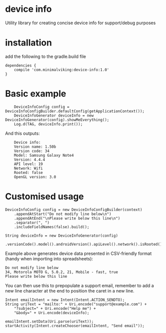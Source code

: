 # device info
Utility library for creating concise device info for support/debug purposes
# installation
add the following to the gradle.build file
```
dependencies {
    compile 'com.minimalviking:device-info:1.0'
}
```
# Basic example
```
    DeviceInfoConfig config = DeviceInfoConfigBuilder.defaultConfig(getApplicationContext());
    DeviceInfoGenerator deviceInfo = new DeviceInfoGenerator(config).showMeEverything();
    Log.d(TAG, deviceInfo.print());
```
And this outputs:
```
    Device info:
    Version name: 1.50b
    Version code: 34
    Model: Samsung Galaxy Note4
    Version: 4.4.4
    API level: 19
    Network: Wifi
    Rooted: false
    OpenGL version: 3.0
```
# Customised usage
```
DeviceInfoConfig config = new DeviceInfoConfigBuilder(context)
    .appendAtStart("Do not modify line below\n")
    .appendAtEnd("\nPlease write below this line\n")
    .separator(", ")
    .includeFieldNames(false).build();

String deviceInfo = new DeviceInfoGenerator(config)
    .versionCode().model().androidVersion().apiLevel().network().isRooted().print();
```
Example above generates device data presented in CSV-friendly format (handy when importing into spreadsheets):
```
Do not modify line below
34, Motorola MOTO G, 5.0.2, 21, Mobile - fast, true
Please write below this line
```

You can then use this to prepopulate a support email, remember to add a new line character at the end to position the caret in a new line.
```
Intent emailIntent = new Intent(Intent.ACTION_SENDTO);
String uriText = "mailto:" + Uri.encode("support@example.com") +
    "?subject=" + Uri.encode("Help me") +
    "&body=" + Uri.encode(deviceInfo);
    
emailIntent.setData(Uri.parse(uriText));
startActivity(Intent.createChooser(emailIntent, "Send email"));
```